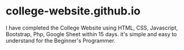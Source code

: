 # college-website.github.io
I have completed the College Website using HTML, CSS, Javascript, Bootstrap, Php, Google Sheet within 15 days. it's simple and easy to understand for the Beginner's Programmer.
